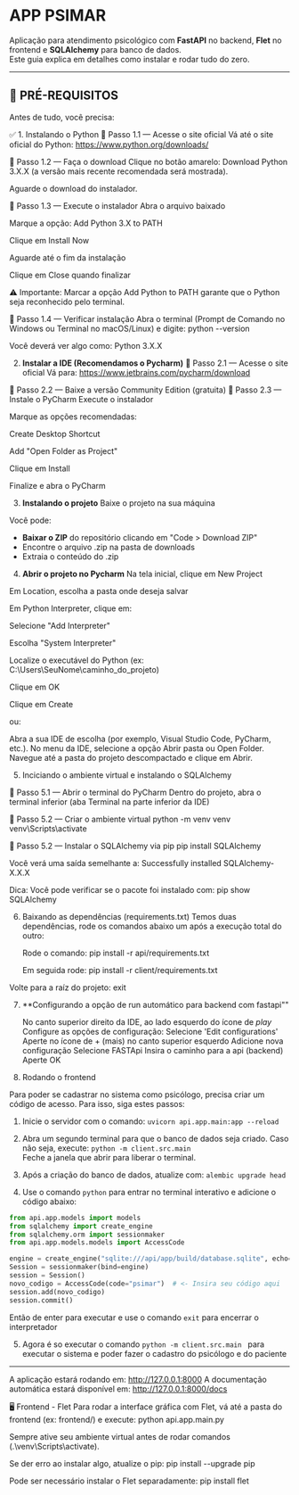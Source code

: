 # APP PSIMAR

Aplicação para atendimento psicológico com **FastAPI** no backend, **Flet** no frontend e **SQLAlchemy** para banco de dados.  
Este guia explica em detalhes como instalar e rodar tudo do zero.

---

## 🧰 PRÉ-REQUISITOS

Antes de tudo, você precisa:

✅ 1. Instalando o Python
🔹 Passo 1.1 — Acesse o site oficial
Vá até o site oficial do Python: https://www.python.org/downloads/

🔹 Passo 1.2 — Faça o download
Clique no botão amarelo: Download Python 3.X.X (a versão mais recente recomendada será mostrada).

Aguarde o download do instalador.

🔹 Passo 1.3 — Execute o instalador
Abra o arquivo baixado

Marque a opção: Add Python 3.X to PATH

Clique em Install Now

Aguarde até o fim da instalação

Clique em Close quando finalizar

⚠️ Importante: Marcar a opção Add Python to PATH garante que o Python seja reconhecido pelo terminal.

🔹 Passo 1.4 — Verificar instalação
Abra o terminal (Prompt de Comando no Windows ou Terminal no macOS/Linux) e digite:
python --version

Você deverá ver algo como:
Python 3.X.X



2. **Instalar a IDE (Recomendamos o Pycharm)**
  🔹 Passo 2.1 — Acesse o site oficial
Vá para: https://www.jetbrains.com/pycharm/download

🔹 Passo 2.2 — Baixe a versão Community Edition (gratuita)
🔹 Passo 2.3 — Instale o PyCharm
Execute o instalador

Marque as opções recomendadas:

Create Desktop Shortcut

Add "Open Folder as Project"

Clique em Install

Finalize e abra o PyCharm



3. **Instalando o projeto**
   Baixe o projeto na sua máquina

Você pode:
- **Baixar o ZIP** do repositório clicando em "Code > Download ZIP"
- Encontre o arquivo .zip na pasta de downloads
- Extraia o conteúdo do .zip


4. **Abrir o projeto no Pycharm**
 Na tela inicial, clique em New Project

Em Location, escolha a pasta onde deseja salvar

Em Python Interpreter, clique em:

   Selecione "Add Interpreter"

   Escolha "System Interpreter"

   Localize o executável do Python (ex: C:\Users\SeuNome\caminho_do_projeto)

Clique em OK

Clique em Create

ou:

Abra a sua IDE de escolha (por exemplo, Visual Studio Code, PyCharm, etc.).
No menu da IDE, selecione a opção Abrir pasta ou Open Folder.
Navegue até a pasta do projeto descompactado e clique em Abrir.



5. Inciciando o ambiente virtual e instalando o SQLAlchemy

🔹 Passo 5.1 — Abrir o terminal do PyCharm
Dentro do projeto, abra o terminal inferior (aba Terminal na parte inferior da IDE)

🔹 Passo 5.2 — Criar o ambiente virtual
python -m venv venv   
venv\Scripts\activate 

🔹 Passo 5.2 — Instalar o SQLAlchemy via pip
pip install SQLAlchemy

Você verá uma saída semelhante a:
Successfully installed SQLAlchemy-X.X.X


Dica: Você pode verificar se o pacote foi instalado com:
pip show SQLAlchemy

6. Baixando as dependências (requirements.txt)
   Temos duas dependências, rode os comandos abaixo um após a execução total do outro:

   Rode o comando:
   pip install -r api/requirements.txt

   Em seguida rode:
   pip install -r client/requirements.txt
   

Volte para a raíz do projeto:
exit

7. **Configurando a opção de run automático para backend com fastapi""

   No canto superior direito da IDE, ao lado esquerdo do ícone de _play_ Configure as opções de configuração:
   Selecione 'Edit configurations'
   Aperte no ícone de + (mais) no canto superior esquerdo
   Adicione nova configuração
   Selecione FASTApi
   Insira o caminho para a api (backend)
   Aperte OK

8. Rodando o frontend

Para poder se cadastrar no sistema como psicólogo, precisa criar um código de acesso. Para isso, siga estes passos:

1. Inicie o servidor com o comando:
   `uvicorn api.app.main:app --reload`

2. Abra um segundo terminal para que o banco de dados seja criado. Caso não seja, execute:
   `python -m client.src.main`  
   Feche a janela que abrir para liberar o terminal.

3. Após a criação do banco de dados, atualize com:
   `alembic upgrade head`

4. Use o comando `python` para entrar no terminal interativo e adicione o código abaixo:


```python
from api.app.models import models
from sqlalchemy import create_engine
from sqlalchemy.orm import sessionmaker
from api.app.models.models import AccessCode

engine = create_engine("sqlite:///api/app/build/database.sqlite", echo=True)
Session = sessionmaker(bind=engine)
session = Session()
novo_codigo = AccessCode(code="psimar")  # <- Insira seu código aqui
session.add(novo_codigo)
session.commit()
```
  Então de enter para executar e use o comando `exit` para encerrar o interpretador
  
5. Agora é so executar o comando `python -m client.src.main ` para executar o sistema e poder fazer o cadastro do psicólogo e do paciente



<hr>



A aplicação estará rodando em: http://127.0.0.1:8000
A documentação automática estará disponível em: http://127.0.0.1:8000/docs

🖥️ Frontend - Flet
Para rodar a interface gráfica com Flet, vá até a pasta do frontend (ex: frontend/) e execute:
python api.app.main.py



Sempre ative seu ambiente virtual antes de rodar comandos (.\venv\Scripts\activate).

Se der erro ao instalar algo, atualize o pip:
pip install --upgrade pip

Pode ser necessário instalar o Flet separadamente:
pip install flet
